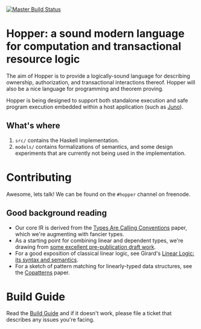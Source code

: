[![Master Build Status](https://travis-ci.org/hopper-lang/hopper.svg?branch=master)](https://travis-ci.org/hopper-lang/hopper)
# Hopper: a sound modern language for computation and transactional resource logic

The aim of Hopper is to provide a logically-sound language for describing
ownership, authorization, and transactional interactions thereof. Hopper will
also be a nice language for programming and theorem proving.

Hopper is being designed to support both standalone execution and safe program
execution embedded within a host application (such as
[Juno](https://github.com/buckie/juno)).

## What's where

1. `src/` contains the Haskell implementation.
2. `models/` contains formalizations of semantics, and some design experiments
   that are currently not being used in the implementation.

# Contributing

Awesome, lets talk! We can be found on the `#hopper` channel on freenode.

## Good background reading

* Our core IR is derived from the
  [Types Are Calling Conventions](http://research.microsoft.com/en-us/um/people/simonpj/papers/strict-core/tacc-hs09.pdf)
  paper, which we're augmenting with fancier types.
* As a starting point for combining linear and dependent types, we're drawing
  from [some excellent pre-publication draft work](https://personal.cis.strath.ac.uk/conor.mcbride/pub/Rig.pdf).
* For a good exposition of classical linear logic, see Girard's
  [Linear Logic: its syntax and semantics](http://www.cs.brandeis.edu/~cs112/2006-cs112/docs/girard-intro.pdf).
* For a sketch of pattern matching for linearly-typed data structures, see
  the [Copatterns](http://www2.tcs.ifi.lmu.de/~abel/popl13.pdf) paper.

# Build Guide

Read the [Build Guide](./BuildGuide.md) and if it doesn't work, please file a
ticket that describes any issues you're facing.

